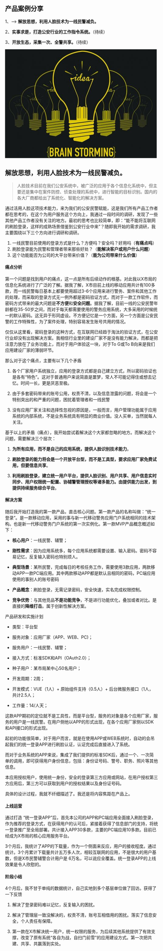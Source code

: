 ## 产品案例分享

1、--> **解放思想，利用人脸技术为一线民警减负。**

2、**实事求是，打造公安行业的工作指令系统。**（待续）

3、**开放生态，采集一次、全警共享。**（待续）

![](../../assets/images/product-idea-share-01.jpg)

## 解放思想，利用人脸技术为一线民警减负。

> 人脸技术目前在我们公安系统中，被广泛的应用于各个信息化系统中，但主要还是集中在案件防控、侦查处理的系统中，进行智能的目标识别。国内的各大厂商都给出了系统化、智能化的解决方案。

通过活用人脸这项技术能力，来为我们的公安民警赋能，这是我们所有产品工作者都在思考的，在这个为用户服务这个方向上，我通过一段时间的调研，发现了一些其他产品工作者没有关注的地方。最初的思考也比较简单，即：“能不能将互联网的刷脸登录，这样的成熟场景借鉴到公安行业中来”？随即我开始的需求调研，我主要围绕以下三个方向进行调研和调研。

1. 一线民警目前使用的登录方式是什么？方便吗？安全吗？好用吗（**有痛点吗**） 
2. 刷脸登录能为民警和管理者带来那些好处？（**能解决客户或用户什么问题**）
3. 这个功能能否为公司的大平台带来价值？（**能为公司带来什么价值**）

#### 痛点分析

第一个问题是找到用户的痛点，这一点是所有后续动作的根基。对此我以X市局的信息化系统进行了广泛的了解。据我了解，X市目前上线的移动应用共计有100多款，而一线民警每日基本上都要使用超过3-6个应用来进行警务、案件和其他工作的处理，而采取的登录方式无一例外都是密码验证方式，而对于一款工作软件，而密码方式带来的最大问题是**不方便**和**安全问题**。据我了解，目前一线的公安民警年龄都在35-50岁之间，而对于每天都需要使用的警务应用系统，大多采用的时候统一的默认密码。这无异于形同虚设。不方便记忆是一个方面，另一个方面是公安民警的工作特殊性，为了案件处理，特别容易发生账号共用的情况。

仅仅从这里看，密码登录的这种方式，在互联网已经趋于淘汰的验证方式，在公安行业却没有出现解决方案。我相信行业里的建设厂家不是没有能力解决，而都是把注意力放在了业务功能上，而对于用户体验这一块，对于To G或To B向来是我们应用建设厂家的薄弱环节。

那么对于这个痛点，主要有以下几个矛盾

1. 各个厂家用户系统独立，应用的登录方式都是自己建立方式，所以密码验证也是各有“特色”。这对于普通用户来说简直是噩梦，常人不可能记得住或想去记忆。时间一长，更是厌恶至极。

2. 由于多套密码带来的账号公用，权责不清，以及信息泄露的问题，将会是一个特别突出的和严重的问题，困扰着管理者和一线民警

3. 没有应用厂家关注和选择性忽视的原因是，一般而言，用户管理功能属于应用系统的内部系统，不是业务系统具有明显的商业价值。没人买单，当然就每人关注。

基于以上的矛盾（痛点），我开始尝试着解决这个大家都忽略的地方。而解决这个问题，需要解决三个层次：

1. **为所有应用，而不是自己的应用系统，提供人脸识别技术能力**。

2. **刷脸登录的能力将会是一个开放平台型，而不是工具型，要求应用厂家免费试用，但要信息共享**。

3. **利用刷脸登录，建立统一用户平台，提供人脸识别、用户共享、用户信息实时同步、用户权限统一配置、协辅警管理授权等诸多能力。由提供能力出发，到提供持续服务综合平台**。

#### 解决方案

随后我开始打造我的第一款产品，直击核心问题。第一款产品的名称叫做：“统一登录”。是一款移动应用，采用的事与新一代移动警务应用门户系统相同的技术架构。也是新一代移动警务门户系统的第一次实例化。第一款MVP产品概念概述如下：

- **核心用户**：一线民警、辅警；

- **刚性需求**：因为应用系统多，每个应用系统都需要设置、输入密码。密码不容易记忆，反复输入密码也特别烦人。

- **典型场景**：某所民警，完成每日的考核任务工作，需要使用3款应用，两款移动APP一款PC端应用。其中两款移动APP都是默认且相同的密码，PC端应用使用的事别人的账号密码

- **产品概念**：刷脸登录，无需记录密码，安全快速，实名完成权限控制。

- **竞争优势**：与其他竞品**不是功能竞争**，不是进行功能优化，叠加或者对比。是直接的**降维打击**。属于创新性解决方案。



产品研发和实施计划

- 类型：平台型

- 服务对象：应用厂家（APP、WEB、PC)；

- 服务用户：一线民警、辅警；

- 接入方式：标准SDK和API（OAuth2.0）；

- 种子用户：某市局某中心50名用户；

- 开发周期：2周；

- 开发模式：VUE（1人）+ 原始组件支持（0.5人）+ 后台微服务接口（1人， 共计2.5人；

- 工作量：14/人天；



这款APP期初的定位就不是工具性，而是平台型，服务的对象是各个应用厂家，服务的用户是一线民警。在用户侧他以APP的形式出现，在各个应用厂家侧以SDK和API接口的形式出现。

起初的功能很简单，对于用户而言，就是在使用APP或WEB系统时，自动的会吊起我们的统一登录APP进行刷脸认证，认证完成后直接进入了系统。

而对于业务系统的APP来说，集成了我们提供的标准SDK后，通过一个、一次简单的调用，即可获得用户身份信息，包括：身份证号码、警号、职务、照片等其他信息。

本应用授权用户，使用统一身份，安全的登录第三方应用或网站，在用户授权第三方应用后，第三方可以获取到用户的授权结果以及身份证号码。

具体的设计过程，我就不纤细描述了。我还是将内容焦距在产品上。

#### 上线运营

通过打造 “统一登录APP”后，首先本公司的APP和PC端应用全面接入刷脸登录，作为推荐的登录方式，在获得用户的认可后，紧接着获得了信息部门的支持，将统一登录推广至全局部署。共计接入APP30多款，主要的PC端应用10多款。目前已经成为X市局的核心应用服务平台。

3个月后，我统计了APP的下载量，作为一个侧面来反应，用户的接收程度。通过统计。3个月累计下载量共计五万多人次，相较互联网的应用，不是很大的用户基数，但是X市民警辅警合计用户是 6万名，可以说应全覆盖。统一登录APP的上线效果是令人欣慰的。

#### 阶段小结

4个月后，我不甘于单纯的数据统计，自己实地到多个基层单位做了回访。获得了一下反馈

1. 解决了登录密码难以记忆，反复输入的困扰。

2. 解决了管理层一致没解决的，权责不清，账号互相借用的困扰。落实了信息安全，个人责任有保障。

3. 第一款在X市解决统一用户，统一权限的服务，为后续其他系统提供了有效支撑，改变了原有系统“各自为战，自扫门前雪”的应用建设方式。第一次把共建、共享、共赢落到实处。
